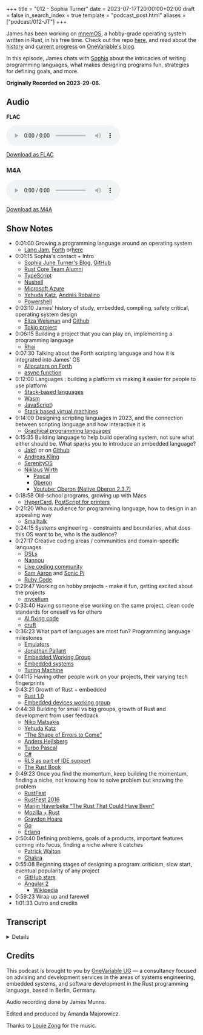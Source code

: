 +++
title = "012 - Sophia Turner"
date = 2023-07-17T20:00:00+02:00
draft = false
in_search_index = true
template = "podcast_post.html"
aliases = ["podcast/012-JT"]
+++

James has been working on [mnemOS](https://mnemos.James.com/), a hobby-grade operating system written in Rust,
in his free time. Check out the repo [here](https://github.com/tosc-rs/mnemos), and read about the
[history](https://onevariable.com/blog/mnemos-moment-1/) and [current progress](https://onevariable.com/blog/mnemos-moment-2/)
 on [OneVariable's blog](http://www.onevariable.com/blog).

In this episode, James chats with [Sophia](https://www.jntrnr.com/) about the intricacies of writing programming
languages, what makes designing programs fun, strategies for defining goals, and more.

**Originally Recorded on 2023-29-06.**

<!-- more -->

## Audio

**FLAC**

<audio
    controls
    src="https://delivery.jamescdn.com/2023-07-17-sophia-turner.flac">
        Your browser does not support embedding FLAC
</audio>

[Download as FLAC](https://delivery.jamescdn.com/2023-07-17-sophia-turner.flac)

### M4A

<audio
    controls
    src=https://delivery.jamescdn.com/2023-07-17-sophia-turner.m4a>
        Your browser does not support embedding M4A.
</audio>

[Download as M4A](https://delivery.jamescdn.com/2023-07-17-sophia-turner.m4a)


## Show Notes

- 0:01:00 Growing a programming language around an operating system
    - [Lang Jam](https://github.com/langjam/langjam), [Forth](https://forth-standard.org/) or[here](https://en.wikipedia.org/wiki/Forth_(programming_language))
- 0:01:15 Sophia's contact + Intro
    - [Sophia June Turner's Blog](https://www.jntrnr.com/), [GitHub](https://github.com/jntrnr)
    - [Rust Core Team Alumni](https://www.rust-lang.org/governance/teams/alumni)
    - [TypeScript](https://www.TypeScriptlang.org/)
    - [Nushell](https://www.nushell.sh/)
    - [Microsoft Azure](https://azure.microsoft.com/en-us/)
    - [Yehuda Katz](https://yehudakatz.com/), [Andrés Robalino](https://twitter.com/andras_io)
    - [Powershell](https://en.wikipedia.org/wiki/PowerShell)
- 0:03:10 James’ history of study, embedded,  compiling, safety critical, operating system design
    - [Eliza Weisman](https://www.elizas.website/) and [Github](https://github.com/hawkw)
    - [Tokio project](https://tokio.rs/)
- 0:06:15 Building a project that you can play on, implementing a programming language
    - [Rhai](https://rhai.rs/)
- 0:07:30 Talking about the Forth scripting language and how it is integrated into James’ OS
    - [Allocators on Forth](https://forth-standard.org/standard/memory/ALLOCATE)
    - [async function](https://developer.mozilla.org/en-US/docs/Web/JavaScript/Reference/Statements/async_function)
- 0:12:00 Languages : building a platform vs making it easier for people to use platform
    - [Stack-based languages](https://en.wikipedia.org/wiki/Stack-oriented_programming)
    - [Wasm](https://webassembly.org/)
    - [JavaScript](https://en.wikipedia.org/wiki/JavaScript))
    - [Stack based virtual machines](https://en.wikipedia.org/wiki/Stack_machine)
- 0:14:00 Designing scripting languages in 2023, and the connection between scripting language and how interactive it is
    - [Graphical programming languages](https://en.wikipedia.org/wiki/Visual_programming_language)
- 0:15:35 Building language to help build operating system, not sure what either should be. What sparks you to introduce an embedded language?
    - [Jakt](https://keyholesoftware.com/2022/08/23/first-look-the-jakt-programming-language/)) or on [Github](https://github.com/SerenityOS/jakt)
    - [Andreas Kling](https://awesomekling.github.io/)
    - [SerenityOS](https://serenityos.org/)
    - [Niklaus Wirth](https://en.wikipedia.org/wiki/Niklaus_Wirth)
        - [Pascal](https://en.wikipedia.org/wiki/Pascal_(programming_language))
        - [Oberon](https://en.wikipedia.org/wiki/Oberon_(programming_language))
        - [Youtube: Oberon (Native Oberon 2.3.7)](https://www.youtube.com/watch?v=OJGnpmnXR5w)
- 0:18:58 Old-school programs, growing up with Macs
    - [HyperCard](https://en.wikipedia.org/wiki/HyperCard#:~:text=HyperCard%20is%20a%20software%20application,predating%20the%20World%20Wide%20Web.), [PostScript for printers](https://en.wikipedia.org/wiki/PostScript_Printer_Description)
- 0:21:20 Who is audience for programming language, how to design in an appealing way
    - [Smalltalk](https://en.wikipedia.org/wiki/Smalltalk)
- 0:24:15 Systems engineering - constraints and boundaries, what does this OS want to be, who is the audience?
- 0:27:17 Creative coding areas / communities and domain-specific languages
    - [DSLs](https://en.wikipedia.org/wiki/Domain-specific_language)
    - [Nannou](https://nannou.cc/)
    - [Live coding community](https://www.reddit.com/r/livecoding/)
    - [Sam Aaron](https://twitter.com/samaaron) and [Sonic Pi](https://sonic-pi.net/)
    - [Ruby Code](https://www.ruby-lang.org/en/)
- 0:29:47 Working on hobby projects - make it fun, getting excited about the projects
    - [mycelium](https://github.com/hawkw/mycelium)
- 0:33:40 Having someone else working on the same project, clean code standards for oneself vs for others
    - [AI fixing code](https://theresanaiforthat.com/s/fix+my+code/)
    - [cruft](https://cruft.github.io/cruft/)
- 0:36:23 What part of languages are most fun? Programming language milestones
    - [Emulators](https://en.wikipedia.org/wiki/Emulator)
    - [Jonathan Pallant](https://github.com/thejpster)
    - [Embedded Working Group](https://blog.rust-embedded.org/)
    - [Embedded systems](https://en.wikipedia.org/wiki/Embedded_system)
    - [Turing Machine](https://en.wikipedia.org/wiki/Turing_machine)
- 0:41:15 Having other people work on your projects, their varying tech fingerprints
- 0:43:21 Growth of Rust + embedded
    - [Rust 1.0](https://blog.rust-lang.org/2015/05/15/Rust-1.0.html)
    - [Embedded devices working group](https://www.rust-lang.org/governance/wgs/embedded)
- 0:44:38 Building for small vs big groups, growth of Rust and development from user feedback
    - [Niko Matsakis](https://github.com/nikomatsakis)
    - [Yehuda Katz](https://github.com/wycats)
    - [“The Shape of Errors to Come”](https://blog.rust-lang.org/2016/08/10/Shape-of-errors-to-come.html)
    - [Anders Hejlsberg](https://en.wikipedia.org/wiki/Anders_Hejlsberg)
    - [Turbo Pascal](https://en.wikipedia.org/wiki/Turbo_Pascal)
    - [C#](https://en.wikipedia.org/wiki/C_Sharp_(programming_language))
    - [RLS as part of IDE support](https://www.ncameron.org/blog/what-the-rls-can-do/#:~:text=The%20RLS%20is%20a%20service,and%20'find%20all%20references'.)
    - [The Rust Book](https://doc.rust-lang.org/book/)
- 0:49:23 Once you find the momentum, keep building the momentum, finding a niche, not knowing how to solve problem but knowing the problem
    - [RustFest](https://rustfest.global/)
    - [RustFest 2016](https://2016.rustfest.eu/)
    - [Marijn Haverbeke “The Rust That Could Have Been”](https://youtu.be/olbTX95hdbg)
    - [Mozilla + Rust](https://blog.mozilla.org/press-uk/2021/02/08/mozilla-welcomes-the-rust-foundation/)
    - [Graydon Hoare](https://wikitia.com/wiki/Graydon_Hoare)
    - [Go](https://go.dev/)
    - [Erlang](https://www.erlang.org/)
-  0:50:40 Defining problems, goals of a products, important features coming into focus, finding a niche where it catches
    - [Patrick Walton](http://pcwalton.github.io/)
    - [Chakra](https://en.wikipedia.org/wiki/Chakra_(JScript_engine))
- 0:55:08 Beginning stages of designing a program: criticism, slow start, eventual popularity of any project
    - [GitHub stars](https://docs.github.com/en/get-started/exploring-projects-on-github/saving-repositories-with-stars)
    - [Angular 2](https://angular.io/)
        - [Wikipedia](https://en.wikipedia.org/wiki/Angular_(web_framework))
- 0:59:23 Wrap up and farewell
- 1:01:33 Outro and credits

## Transcript

<details>
*James Munns*
 
I've known a lot of your public works through things like Lang Jam, where I've always wanted to get involved with them. But I do not have a programming language or even like a super classical computer science background. I haven't really known where to get started, but I managed to fall into writing a Forth a couple months ago and now it became relevant again because I've started it including it in my operating system. I think I reached out to you just saying hey what are your thoughts on growing a programming language around an operating system is essentially like a domain specific language for an operating system.

*Sophia Turner*

Yeah, where shall we dive in?

*James Munns*

Well actually probably now that I've introduced the concept I should probably introduce you — do you- do you want to give yourself a short introduction before we dive into the technical stuff?

*Sophia Turner*

Sure, so... I until recently was part of the Rust Core Team and earlier than that I also was part of the the team that created TypeScript. So I've been kind of professionally and in a hobby sense part of the programming language design and implementation community for gosh … around sixteen total years, seventeen total years now? It's one of those things that started as a hobby idea, “Oh let me just throw this together,” and then I just got hooked. And that kind of became my career ever since.

*James Munns*

You gazed into the abyss and became the abyss gazing expert.

*Sophia Turner*

That's right.

*James Munns*

Was Nushell a project that you started, or joined and have championed or… I know there's quite a few projects that I've seen you interact with, and either have come and left because you've actually been more successful than a lot of people that I know where you have very good positive experiences and then you move on to something new and then a year later I see you are championing some other also amazing project and things like that.

*Sophia Turner*

Ah, yeah, so I thought I was going to take some time away from doing programming language design and I went and worked at Microsoft on Azure and after a few months of that the the itch just got too bad and. My buddy Yehuda Katz said, “I'm going to start a new shell,” and I was you know playing with PowerShell, “I'm gonna start a new shell,” and I was like, “Cool, give me commit access.” He's like, “Absolutely, let's go!”

*James Munns*

I didn't realize Yehuda was involved with that!

*Sophia Turner*

Yeah so he… it was originally his first commit. And I jumped in about five days later after he told me he was working on a new project and that became Nushell so that the combination of that and then another guy um, Andrés Robalino came in and turned this shell idea into kind of a full scripting language and whatnot. It's been really awesome to kind of watch that grow.

*James Munns*

Yeah, so so I did more of a computer engineering, working with a lot of embedded systems. So programming languages were always something that I used but I never… I didn't take a program- I had a lot of friends that did computer science and they would have a programming language class or some computer science class that would get more into lexers and parsers and stages of compilation and things like that and it was a combination of: It didn't interest me at the time and also I wasn't forced to do it, so I never really got a taste for it. And working on embedded, a lot of the times you're compiling specifically to fit as much as possible into as small of a space as possible. So you don't tend to have as dynamic environments and especially the beginning of my career was all safety critical stuff which means you're really not supposed to have dynamic environments. It's supposed to be very well understood and and straightforward… and the last year or so I've been working more on an operating system level where I just started building bigger and bigger systems and trying to build them like operating systems I realized that switching from a system that does one really specific thing in a really specific way and wanting to build a system that you can iterate on, or get it to do many different things is a very different approach and I was really running into the limitations of trying to build an operating system in the shape of an embedded system if that makes sense.

*Sophia Turner*

I think so.

*James Munns*

So I kind of realized, hey wait, all the things that are making this problem challenging right now is I don't have a file system where I don't have a networking stack or I don't have a shell or something like that, where I can play around with what I'm doing and building that I was building a really big application rather than an operating system and so I was like okay, cool I need to build an operating system I was working on that and still sort of iterating on that and then kind of ran into a wall because I was just building plumbing for like three months and I could get it to do something every now and then but it was just kind of like building plumbing and… It stopped feeling rewarding because I could never put the tools down and just play with it for a while to like you know re-energize mentally. Until fairly recently I was working on…  I learned a little bit about Forth and I can go into that a bit more but… Just as the first programming language stuff I was doing I was playing around with Forth and then hadn't been touching my operating system for a while because like I said it fell off and then I got in contact with ah Eliza — you might know her from like the Tokio project and stuff like that —

*Sophia Turner*

Yep.

*James Munns*

— hawkw on Github… She and I were talking and she also has an operating system project and it's also kind of sometimes on-again, off-again, and we were just talking about how we really wanted a system that was just fun to play with and the question was how can you get from something you're building on, to something that you can play with and we sort of outlined a couple things like, well it needs to be more like a computer you need to be able to do stuff with it when it's not hooked up to your compiler basically. So the thought was that well okay, well let's get a shell on there. Let's get some kind of programming language, so that when you detach it from the main computer, it can do something on its own and you can sort of invent something new and play with it and hoping that that would drive inspiration and things like that. But I'm totally out of my depth and Forth is an interesting language, for a lot of reasons. And ah, yeah, the the reason that I reached out is, I went - is this is there a better way to do this, or is this even something that you have opinions on from a language perspective of growing a language specifically as an extension of of an operating system.

*Sophia Turner*

So let me ask you some questions to see if I can kind of repeat back what you're saying, but also see if I've got a more complete understanding. So, in what you're working on, you've got this operating system, it boots up, and you need some way to start interacting with this thing you know, getting something displayed on the screen, interacting with some device driver or something like that and currently you don't have a shell, you don't have that kind of… Or even a scripting way that you could just drop into some REPL and type some commands and then something happens- is that right?

*James Munns*

Yeah, until very recently that was the case- so I have integrated the Forth now because that's where I was kind of when I left off at the end of last year is - yeah I could bring up a new driver or a service or something that, um, you know, checked the serial port or printed it… or now I have the display working, or it can blink an LED or something like that. But it was always building something you hit run, it does exactly the thing that you programmed it to do and you go, “That was neat,” and then you go and program the next thing which you know there was none of that flexibility and now we have a very limited Forth shell where you can… We have sort of like system calls in our operating system, and we've started duct taping the system calls onto the Forth scripting language so you can basically give a system call a function name and pass it some arguments and get it to do something. So you can open up a new Network port from the command line now… um, just because Forth is at the upper limits of my ability right now if that makes sense.

*Sophia Turner*

Oh as far as like implementing ah, a programming language?

*James Munns*

Yeah, yeah this is the only one that I've ever implemented - and I looked at something like Rhai before of just figuring out how you map that, like, the underlying semantics of the platform to the environment that the the language itself is running in and finding like sort of a symbiotic growth between the two of them.

*Sophia Turner*

Yeah, Rhai is an interesting idea as far as like to draw inspiration from, because it's really built for scripting against an existing Rust application. You've got for example, you register some functions on the Rust side, and then those just show up in the script which sounds pretty similar to what you're trying to do with your Forth script to be able to say here is some system calls and then they just show up in your Forth side of things as functions that you can run. So there is some similarity there and I wonder if there is something that you could take from this kind of embedded scripting language not embedded like, um, embedded systems but maybe “embeddable” is ah is a better way to think of it like embeddable into the application? So in a sense, something where you could even use some of the same tricks that Rhai uses to register a set of, a set of the the system calls in the code, and then, with luck, those just show up as part of the script and just function calls in the script that you could call.

*James Munns*

Yeah, so originally I was writing the Forth for bare metal embedded stuff. So I it wrote it all no standard. It required a bump allocator… but you're familiar with Forth right?

*Sophia Turner*

Um, I mean enough to know the gist of it. Yeah I don't use that very often.

*James Munns*

Haha, yeah I don't know if any- many people today use it super often. But I mean it has its own sort of bump-allocator-linked-list-dictionary thing that it uses so, there's no real like, host allocator, but you just give it a big blob of memory and when you define new functions or variables and things like that it just shoves it on the bump allocator more or less.

*Sophia Turner*

Right.

*James Munns*

But yeah I always designed it from the beginning because I always knew that there was going to be some native code that I was going to build, and mentioning embedded languages, even though we're talking about embedded systems and embedded languages I think it actually really makes sense because as an operating system, I don't really have a stable API or or even a way to like call programs, really, so… There's only the Rust code that I've written for the kernel, and the Rust code that I'm hoping to run for my scripting language. So I think the patterns actually do match fairly identically because you're grafting it on to a language environment rather than an operating system environment because this Forth shell that we've integrated now is running in the kernel, until we have user space which doesn't exist yet. But yeah, it definitely works the same way where you can define a native Rust function, and then bind it to a name and then when you call it from the interpreter it just calls out to that Rust function… and that was one of the tricky things at the time is - before this was async or before it was async it was just all blocking, which means it was great I could just say hey here's a function pointer that takes the VM context as immutable reference and you just bind that function pointer to a name and then all of a sudden it shows up in the scripting language.

*Sophia Turner*

Right.

*James Munns*

And that was really great, except for our kernel is all async… which means you really shouldn't be blocking on flushing to a file or something like that, you should be able to yield - and async functions are not like function pointers. They have, like, context and things that goes with them and there's some control flow stuff, so… I hadn't actually figured out how to bind it to async and sort of what we we fell down to was- well when you build the specific embedding you give it one function that just matches on the string name, and can call one of very many async functions rather than giving it like an array of string function pointer tuples. You just give it one function that matches and calls the appropriate async function and things like that and… that was a little tricky to figure out of like kind of turning the control flow inside out. But yeah, it's one of those things where the language works. My implementation of it's not great. Forth is a language is really wonderful because it's low-level and powerful and simple and it's, it's very much a hammer and chisel language sort of thing, but it also means that anything you do is wildly unsafe if you -

*Sophia Turner*

Right.

*James Munns*

If you implement any of the core functionality, it's like well you can peek and poke to random memory address, and how do you interact with arrays? Well you take a pointer and then you add a number to it and then you write randomly to that array and of course there's no bounds checking or anything like that because that would be expensive in the 70s and -

*Sophia Turner*

Right.

*James Munns*

So that's one of those language design things where I go, well this certainly works today and it will continue to work as long as it's just me and Eliza who know that if we make the kernel segfault, that that's okay, but one of the reasons that I reached out to you is … I don't know if you've if you've grown a language through and out like different stages of an application — so like if you have an embeddable language where at the very beginning, the language is more focused on helping you build the application, whereas in the later game, a scripting language might serve more of a purpose of helping people be more productive or working on top of an existing engine. But it's interesting because I have a feeling we're going to have to go through that transition point where it goes from being a language that helps you build the platform to a language that makes it easier for people to use the platform. Does that sort of distinction make sense?

*Sophia Turner*

It does! I mean, it kind of raises the question of - is Forth a kind of like your early days scripting language, or is that something that you want to continue to support as the system grows? Like you mentioned,  it's wildly unsafe. It's from a different era of of style of programming language. It's not a style of programming language that a lot of people are are familiar with. I think it's a stack based language. There just really aren't that many anymore these days.

*James Munns*

Yeah, well most of them are hidden as Wasm or Java or things like that. They have languages applied upon them rather than being, sort of, raw stack-back based languages nowadays I guess.

*Sophia Turner*

Yeah, kind of like the stack based virtual machine stuff. Yeah, absolutely. Yeah, hm… I mean my instinct when I'm thinking about how to design a language in 2023 ah rather than 1970 something something, whenever a Forth was made, is really to draw a lot of inspiration from the languages of the current day. So a lot of people are going to be coming to things that are familiar with Javascript. That's not saying that Javascript is like, the end all be all… But as far as a design starting place, that's where I would start saying if you want to script something- this gives you functions, this gives you a way of building up interesting scripts that you could then run later. Another aspect that I would definitely think about, especially because, you know, I've been working on Nushell for a while now- this idea that there should be a nice connection between the scripting language and how interactive it is. And in your particular case, because this thing will - could - potentially grow to be the shell into your operating system - so you, you know,  you log in and then the the thing that you're writing interactively in this kind of REPL way or the shell way might be that language itself is to think about is — how would one design a language such that it was nice to use in that interactive sense. Does any of that resonate for you?

*James Munns*

Yeah, for sure and that's one of those things — these are things that are probably going to feel like old hat for you but they're fairly new to me — of looking back, especially at at older generations of programming languages where there are some stuff that that was really powerful at the time and has fallen out of fashion where a lot of the, like, graphical programming languages where you have a table of all of your variables as part of the IDE or things like that or exactly those kind of things that you were talking about about introspection where you can see what the system is doing is particularly interesting. The operating system is in a weird place right now where it's — I'm building a language to help me build an operating system, but I don't know what either of them particularly want to be whereas I feel like I'd be interested to hear some of your experience  with embedded languages like Rhai or or other languages like, what usually sparks you to introduce an embedded language, or design a language around a problem domain in general?

*Sophia Turner*

Having just made one fairly recently — so I did a language called Jakt, J-A-K-T, with Andreas Kling who created SerenityOS, and he was kind of looking around for, I want to get a safe systems language so that the people in the future that are writing certain DOS code, they aren't writing C++, they're using something better. And he tried Rust, but Rust doesn't have object orientation and he hit some other limitations. And so I was like, okay, let's just make something. And in that sense, when I actually have someone that has those constraints and can sit and kind of ping pong with them with those constraints, the design can really gel around that. If I don't have that, as you… as one might imagine, you know, the sky’s the limit, you just design whatever.
Oh, can I, can I throw you a a slight curveball?

*James Munns*

Sure.

*Sophia Turner*

Are you familiar with Niklaus Wirth? Creator of Pascal?

*James Munns*

Yeah… That is the only thing that I'm familiar with him about.

*Sophia Turner*

Okay, so the the curve ball is that, later in his career, he made this thing called Oberon, which is kind of brilliant and kind of wacky in a really cool way.

*James Munns*

How so?

*Sophia Turner*

Oberon is an operating system and programming language, kind of integrated into each other. And so you boot up. The thing that you boot up into is a graphical shell, where text is written and you can interact with this text. If the description is hard to understand that's because nothing is like this that exists today. I mean, you can go get Oberon, but no one pursued this direction, and yet it is a fascinating direction for — what does it mean to interact with your system? If you happen to do Youtube at all, I used to have a Youtube channel called “Systems with JT” and I look at Oberon in one of the videos, and it gives you a sense for what this thing could do. But it's like, imagine a precursor to HyperText or co-designed around the same time as HyperText, and as you type certain words, those become command invocations and you can click on them and run the command. It's a very cool idea. And it gets away from some of the trappings of — if you do what I just suggested, which is start with the known language of the day, Javascript or Python, and then build around that, that leads you down a very well-paved design space. But Wirth and others back in the day were saying, but what if you don't? What if you make a system intended for users that understand the language itself. The graphical interaction mechanism is not separated from the programming language that this thing is implemented in. Yeah, you just have to see it. I don't know if I could do it justice. It was a very interesting idea.

*James Munns*

Yeah, following down the Forth rabbit hole — when I was growing up when I was in younger school years, we had a lot of, like, the classic Macs in our schools, and I remember we had things like Hypercard —

*Sophia Turner*

Exactly.

*James Munns*

Where at the time, like, you know, now when you sort of look back at the screenshots at it, you go, “Oh, that's kind of like PowerPoint!” It was, kind of, but with with a lot more programming built into it, And going back after learning Forth and realizing how some of the things were built around that time, or how certain things like PostScript like what pdfs or printers are still sort of built on top of how how those worked back in the day were really interesting when you'd have, you know, like 20 or 30 or $40,000 printer and it was the one in the building and it was more powerful than everyone's machine, rather than designing, like, a rasterized image where you have all the pixels rendered on your local machine and sending that over a network to a printer so that it could print it — because your computer couldn't handle it and the network, which was pretty much nonexistent at the time couldn't really handle it, that PostScript is also a stack-based language, it's sort of like a cousin to Forth. So you don't really design a doc- well you design a document but not from the perspective of what pixels go where you say, okay: text goes here, and then a gradient, then a triangle goes here and it's more like sending a script to the printer to run because at the time there was a huge mismatch in between the power and the cost of the terminal that you were sitting in front of and and the very large expensive printer and they go, “Well, let's just put the brains in the printer.” And some of the other things from those early Mac era for what is it like Mac talk and stuff like that, some of the networking protocol stuff where like you said there, there's some things that just if you go back and look at that you go, no one does that!

*Sophia Turner*

Right.

*James Munns*

Like, that is really interesting, and especially for like, the challenge you had at the time… where you make an interesting point of like, thinking about the users that will use your system. Because especially in those earlier days, the people who were sitting in front of computers weren't the general population of people, they were people who were academics or engineers or things like that who were using a very rare system and things like that so sort of the the expectation of understanding, or the people that were sitting in front of the computer had probably built a good chunk of a computer before, which is on one hand really inaccessible for people who don't have that experience but on the other hand is how more accessible if you are reaching down into the system itself. Which is sort of where I find myself today in in developing my OS, in that there's a very small population of people working on it. It's two of us mostly. And this is sort of that delineation I was talking about before of - the language that will help me build the system, versus the language that I think would appeal to the most people who use that system in some future vision or something like that.

*Sophia Turner*

Yeah, and I think that's one of those tensions that always shows up in designing any system designing any tool, and especially shows up in programming languages — like who is your audience for designing this thing. As we're talking about it, and I'm thinking back to things like Oberon you know we haven't mentioned it yet but things like Smalltalk are another interesting perspective — if you have full control over the system, thinking of everything as introspectable objects, where I could click on a window and then say - this is like a classic Smalltalk thing - click on the window and then kind of flip it around and get its properties and just tweak the properties and flip it back around. And so that everything is intended for someone that's comfortable with grabbing and manipulating in a kind of technical sense, real pieces of the system… and that's something for you and Eliza and whoever your other contributors are, but I think there's there's really a case to be made for saying, “Let's build something that makes us happy - the core team of this project - and we attract other people that do that.” We're not going to design in such a way as to make it impossible for anyone else to understand, you know, it's not going to be esoteric. But, you can design in such a way that maybe some of these ideas from the past really appeal. You know maybe take Forth even further, or maybe you look into some of these you know visual experiments like Oberon and say, you know what? Text base, interactable commands and stuff is really rad, I like that, and let's kind of go in that direction. And it would have a certain kind of appeal, because the audience that are attracted to that would say, you know what? We should have tried that, we should have that is an idea from the past that should be explored. Not saying you have to go the Oberon direction, it's just the one that kind of came to mind where the intent of the system is for people, not necessarily experts, but people that do not mind playing with the system in a programmatic sense. By like manipulating it or by changing it and seeing what happens.

*James Munns*

There's a language that I'm thinking of… it's written in Rust… a language that I've seen some people use where they build things like lighting installations or graphical demos and things like that where I know the engine itself is written in Rust. But it's meant to be sort of ah, an iterative iterative playing language. Does that ring a bell to you, or do you know what I'm talking about?

*Sophia Turner*

Vaguely, I've heard of a few projects like that. It's not coming up for me which one that might be…

*James Munns*

Yeah… it was interesting to hear you talk about designing a language, because it rings all the bells that I have for when I'm designing a system. So I do a lot of consulting, and I sit down with people and and honestly the thing more than like, “How do I program this, or how do I write this driver?” and things like that - a lot of the the nuts and bolts of of what I help people with is requirements engineering or systems engineering, where you sit down and you go- what does this need to do, and what does this need to not do, and what are my constraints and boundaries. Because when you can constrain it to what it just must do and nothing more, it becomes honestly easier. At least in my engineering brain — you can solve for constraints. You have so many free variables, you can't even just stop and solve for 1 or 2, but… The challenge of the day is figuring out what the system wants to be.

*Sophia Turner*

Yes!

*James Munns*

This is very much a hobby project- I don't have a customer and, you know, I have a vague idea of the sort of niche that I'd like it to fill. But ah you know, there's no deadlines and there's all open options. But yeah, it's It's interesting to design for something… design for creativity. Does that make sense?

*Sophia Turner*

Yeah, and I think too, when you've got an audience where you're not even really sure who that target audience might, be or it's kind of vague — switching gears to talking about writing fiction. But a classic thing when writing fiction is to say “I'm writing this story for that person” and it's probably someone you know, really well, maybe a partner maybe a close friend, and you just have them in your head. So every time you're making a decision in the story, you're like, “Ah. This is the person I'm writing this for,” and that's the kind of design constraints you're pulling from. I think you could do the same kind of trick for an interactive programmable system, where you're thinking, “Okay, maybe it's not me or Eliza. Maybe it's somebody else that I know really well and I know their kind of design aesthetic and I at least can pull from that.” I don't know if you've ever kind of used that trick before, but anything where you can just simplify your assumptions or your constraints down, like you're saying, to the set where it's this and not more than that. Um, using, whether it's you know the core team, people, a specific target person, I think it'll definitely build some momentum.

*James Munns*

Yeah, you mentioned that and the the place that I've used that for is writing blog articles or technical writing for me at least because there's there's often a lot of stuff that I want to talk about or teach about but there's just this whole world of — How much of the basics do I cover? How in-depth to the specific topic do I go? Because I could go, you know, very wide out and it would be a very high level… It's like writing a talk or a blog post where you go, “Well… Who's my audience here?” and that's one of those things that I found, exactly like you said, is is one of those things that… almost every blog post I have on any blog that I've written on has happened because someone asked me the right question. Of a specific person who I knew what they did know and what they didn't know, and they asked the right question, and I go, “Okay, I can write exactly the blog post for you.” But when I when I lack that audience. That's the challenge because the the world is huge. I remembered what the name of the language is — it's called Nanow or Nanu? N-A-N-N-O-U. I think it's actually meant more to be like a library kind of thing. But I was wondering if you had gotten into sort of more creative coding areas where it's… It's a little more open-ended… I guess that's the whole point of DSLs is to make it easier to express those creative ideas rather than having to to get deep into how the whole system works. But, yeah, figuring out that kind of world where it's meant to be something to be played with, you know what I mean?

*Sophia Turner*

Totally. I mean I've been fascinated by the live coding community… Do they still call it that? Live coding sounds now like something that you would do on on Twitch. What I mean is — back when people would have a live audience and they would be programming in these visualizations that go with the music and you would see them coding up on the screen and as they did it, it would replace the graphics with you know, something that kind of pulsates and then it kind of grows from there and it's this fascinating mix of entertainment and coding and multimedia experiences.

*James Munns*

I've never seen someone do that visually but… have you ever heard of Sam Aaron and Sonic Pie?

*Sophia Turner*

Sam Aaron and Sonic Pie… no, no I haven’t..

*James Munns*

So Sonic Pie is a framework. It's based on super collider which is an audio engine basically. It's a Ruby environment that sits in sort of like a little GUI and you write little function blocks that are each sort of voices. But it's got sort of its own language and idiom and things like that so you can import a bunch of drum samples and write some Ruby code that say like, pick a random one of these kicks and play it on the twos and fours and play that on a loop. And then take the output of that and feed it into a filter or feed it into this, or every now and then feed it through a filter, or every now and then turn off this one. But he does a lot of those live coding streams, for for lack of a better word, where it's just, you're just looking at a REPL and he's just sort of like commenting and uncommenting blocks of code at a time but he's built it in exactly the way that it does the things that you would want to do while you're performing, like… when you comment out something it doesn't kick in into the next bar so it's not like a hard cut and it's smart enough to like, lock in the tempo or or things like that so that it's going like that. But now there's sort of a whole bunch of people on Twitch and things like that using Sonic Pie either for an educational purpose to learn about music or programming, or to do live performance things like that. So I've never actually seen anyone do that visually —

*Sophia Turner*

Yeah, for sure.

*James Munns*

— but I have seen that for audio before.

*Sophia Turner*

All that this kind of reminds me of one of the tenants that we picked up for a Nushell really early on. And I think it's definitely worth a mention, is that if you are building a programming system for yourself for your project, one of the things I absolutely recommend is make it fun. Make the language as as well as you can, make it fun to use. If that becomes a point of friction because it isn't fun, it's like “oh I've got to open this thing, I have to type some things, and I have to kind of remember stuff, and I don't like it. Or it's a bit unsafe…” You know, whatever it is that makes it unfun for you, if you, you know, after the tenth error you're kind of getting frustrated, that's a good indicator that this isn't the right design for your project. We all have limited energy. We all have limited time. For any kind of hobby project. Especially, if you've got that hour at night, you want to sit down and enjoy that hour at night that should be a pleasurable hour. It may sound almost like kind of obvious, but designing in such a way that you are checking in with yourself about how much fun you're having. If you're like I'm not really having fun with this right now. That's that's just a good “Okay, now what do we need to change so that I can have that fun.”

*James Munns*

Yeah, I think you I think you nailed it on the head. I mean the- so the Forth was what I had on the shelf, so is something that I had built in another random deep dive into how things work and I happened to have it on the shelf. So when I was talking to Eliza, I was like, “How can we make this fun and basically how can I addict myself to working on this system. I mean, you put it in a better way. When you've only got that 1 hour, it's not a paid project or anything like that when you've only got that 1 hour when you're sitting there and you go: Well, I could you know, read a book or watch a movie or watch some Youtube or something like that… How do I go, no: like, the whole day I'm excited to spend that 1 hour on that and I think that's interesting because that was the whole point of introducing a scripting language, so that I could make a system that I could play with. But then I immediately- like my engineer brain kicked back in and I was like, ah, how do I optimize this for safety or for you know accessibility to new users or things like that. But you said it really succinctly of “make it fun.” Because- that was the whole point of why I added the scripting language to the system was to make the system fun. But then immediately I didn't turn around and go, how do I make the programming language fun too? You know what I mean? lack of follow through on on that.

*Sophia Turner*

Right? Yeah, absolutely. I mean like you're saying- we as engineers, especially professional engineers where we're doing a lot of engineering for pay, there's a lot of expectations about how we're designing systems, how we're thinking through things as Professional Engineers — Capital P, Capital E — and I think that the… when we're working on stuff on the side, it's nice to - not forget everything that we learn in the professional environment - but set aside a lot of the requirements, because really, this is your- this is your free time, this is your hobby time. And say gosh, if fun isn't the first priority, I'm going to get in trouble … or the project's going to get abandoned or something like that, where I feel like especially, you know, through the years past juggling hobby projects and pay projects, you really do need that that little tailwind of “Gosh, I really want to work on it!” Like you were saying, really, I'm thinking about it through the day, I'm excited about when I can kick off work and and jump into this project and see how far I can get yeah, absolutely.

*James Munns*

So, in the beginning, I was working on the OS. It wasn't async and I'd been talking to Eliza, who was working on her OS called a mycelium which - similar sort of goal, but I was sort of going from the microcontroller up, and she was starting at X86 and building an operating system from there. So it's funny because we were kind of building towards each other's worlds, if that makes sense, where she was sort of starting at a desktop system and building down in the operating system stack, and I was starting from, Okay, the microcontroller turns on, so I'm going to start writing drivers I guess… and then put an OS on top of that and we had already started using some of each other's, like, library components and things like that… just having someone else working on the project is super refreshing, because when you're not working on it, sometimes things just get better by themselves? I'm sure you know from working on other projects, or when when someone calls you into a project and it's just so refreshing when someone is building something and you come back after not thinking about it and you go, “Oh! Oh, it's just it's just better now!” Which solo projects do not do- they acquire dust and they become less fun to spin back up on.

*Sophia Turner*

Ah, yeah, if only they did… though though imagine a future where — I hate to even say this, I hate to even to bring this into this conversation, but apparently… I'm the moment has spun up — An artificial intelligence thing, that's like “Oh hey, let me fix this code for you while you're away.” How weird would that be?

*James Munns*

See: I could see it for a lot of cases… I will tell you at least the way my brain works and the way I have fun. I could tell you right now that would make me upset because-

*Sophia Turner*

Yeah, it's not my style either. Yeah.

*James Munns*

I absolutely have to understand things. As a source of inspiration I see a lot of those, the generative models and things like that being interesting for inspiration and I think the people that I've seen be most effective on that are not people who put a prompt in and got an answer out or even just iterated on the prompt. They put like 5 random prompts in and they go, “Cool! That's now my reference artwork or reference program or reference whatever,” it's like, “now I know what to build from here,” or, “now I know what to design from here.” But definitely when it comes to anything technical, I derive joy from like digging down and understanding exactly how everything works. So, I've seen some people be wildly successful where they go, “Yeah, I can just generate the cruft” And it's nice, because it gets them moving, but for me I would go, “Nooo, that would slow me- I would have to stop and understand how everything works.”

*Sophia Turner*

I'm kind of like you too where I work best when I have some other person that I can bounce ideas off of, that I can take a break and I come back and the code is better, because they've been thinking of it from their perspectives, their skill set and... It's like oh yeah, look how much better it is when they put a little bit of time, and then it gets me excited then I want to jump back in. So yeah.

*James Munns*

Or even the other side, the empathy side of it is — there's absolutely stuff that I have built where I go, “Ah, it's terrible. But it's fine. Like, I'll put up with it, for me.” It's like when you have the level that you will clean your house versus- when you're by yourself versus when someone's coming over? You're like, “Oh, I wrote, like, a thousand lines of code with no documentation and a lot of unsafe and it's… It's very gross.” But then, like, you know someone else is going to look at it and you go, “Okay, yeah, I should probably clean that up.” Because when they come back or when they look at the PR for it to be nice for them. But that same kind of thing… But the the thing that I did want to ask you is: When you're designing languages, or when you're- maybe even broader than that- but let's just start with like when you're designing languages: What parts of the languages are the most fun for you? Whether it's like the most fun to implement, or after it's been built and you can show it to someone else and go, “Hey, watch this.” You know what I mean? Like, what part of the language design or development process for you is the most fun?

*Sophia Turner*

Yeah you know I… gosh, what an awful answer! I was like, “I actually like almost everything!” and I think that's probably why I got hooked so strongly and made that my career: Is that, you know in my first few languages— which were, you know, these abominations of a language, but that's alright, you got to start somewhere— each part of the process, like working on the parser and having an ASD come out like, “Oh, that's cool!” And then you learn how to do a type checker and you're like, “Yo, I just found a real bug in an actual program. That's so cool!” Working on code generation, “Oh, I can compile a program and it actually runs, it's an app, it's a real app now!” And I think each piece has some joy to it. Something, that's like once you experience it and experience success in that area, it feels like oh yeah, that's really cool.

*James Munns*

I can see why that's hard to answer, because now I'm thinking if you asked me the same thing about embedded systems or or like microcontrollers or things like that: my answer would probably sound a lot like yours. Of like what's your favorite part about embedded? And the answer is just… being there? That sort of sounds like what your answer is for designing programming languages too is: you enjoy being there which is, like you said, exactly why you're there.

*Sophia Turner*

Yeah, it's like the the joy of watching this thing evolve to have a new feature and all of a sudden now I can use that new feature. There's certain kind of milestones when you're working on a programming language that once you experience those, you're like, “Yo. Okay, there are definitely higher moments that are more than just- oh I got a feature working.” So for example, the first time when we're working on Jakt that the self-hosted compiler built itself. And you're like: ooohhhh damn… you get a higher high that feeling of accomplishment, because you know that that is a pretty serious milestone that not a lot of languages reach and then once yours does you just- you know you kind of pat yourself on the back and go okay cool. We have ticked this huge to-do item off the list and now everything builds on top of that. That's so funny, and like, my brain is thinking about programming languages and then it's switching to working on emulators. And I also love working on emulators, and one of the reasons is because once you get one of your childhood games emulating properly, you get that same kind of buzz of like, “Oh, look at it!” you know, nostalgia kicks in and then… You're actually playing it and you're, you're seeing that, you know, the emulator has matured to a certain point. And you have this really clear, ‘Good Job. You did it’ moment, where you know you can kind of see that and I think that there are a few things that have that nature in programming languages. Like that self-hosted compilation, that are the things that you remember even years later.

*James Munns*

Yeah, and that's interesting because like the the immediate goal for us right now was- so JP, or or Jonathan Pallant who's on the Embedded Working Group and is now part of the leadership council and and has been part of the… I've known him doing embedded stuff for as long as I've been doing embedded Rust stuff… but he's also working on an operating system project and that was one of those things of going back and Forth from him is: When does it go from being an embedded system to a computer, or an operating system rather, because it- the line gets real blurry. Embedded systems in applications and operating systems— depending on how you look at them and from where you're standing — they have a lot of commonality to them, where especially between like embedded systems and an operating system, you're writing drivers that interact with hardware and you're providing some abstraction on top of that, so you can achieve some other goal but… His distinction was: when you can design something that you didn't have in mind when you were writing the code of the of the system. So like, embedded systems are sort of very limited in that you design them to do one thing really well. Like if you're designing a printer, yes, you don't know what's going to be printed but you know that you're going to be printing or scanning and you have sort of a limited palette of options to work with, where when you have a system where you can run some language or load arbitrary programs and things like that, things get combinatorily interesting at that point because even with just 3, 4, 5, 10 syscalls, it no longer becomes possible to understand the full problem space. And same with programming languages- like, as soon as you have made a Turing machine, anything is possible more or less I suppose… and that's probably one of the interesting things of seeing other people build something that you didn't have in mind when you were designing a language or a system like that. Is that one of the things that brings joy to you, or is the joy more what you do with your system sort of thing?

*Sophia Turner*

There definitely is that joy, and it's a different kind of joy. I mean I remember when I was in graduate school working on my degree with this focus on programming languages and compilers I was like, gosh research is cool and all but I want to see real people use the stuff that I work on and ended up getting in on the TypeScript team but it was still a ah research project out of grad school and I was like, this is what I want, because once I saw people other than the people in that team like, go visit another team then see the kind of code that they're writing or having a video watching someone using your programming language for the first time… or they start becoming expert and watch them how they think through problems. All that stuff it kind of makes the language real — up until then, it's like: oh it's cool for us, oh it's a project that we're working on for ourselves, oh that's nice. The second someone else kicks the tires and starts making some progress and does something novel… everybody when they're programming has a certain fingerprint and the first time you kind of notice. Wow that's a very cool fingerprint. That's a different fingerprint than mine altogether.. Yeah, all of those kinds of experiences I think really make it feel like the thing that you're building is a tool for other humans… you know , it gets a little bit more abstract after a point, because it goes back for you know, however, many thousands of years that we as humans have built tools for other humans. And when you kind of strip everything else away, that's what building a programming language is. I'm just building a better hammer and then some master craftsman is going to pick that thing up and build something amazing and I'm just going to sit back and go, that's cool.

*James Munns*

Yeah I was gonna say the- well at least the ones you've mentioned so far I don't know if you have other stuff that was private, whether intentionally or or unintentionally reached ah a fairly large audience… I mean TypeScript is huge huge and then Nushell is something… well ah, how do I phrase this… You certainly were in Rust earlier than I was I joined… I started getting involved around 1.0 and things like that. But even back then it was still a community where if you were on Twitter if you were on message boards if you were on Reddit or whatever if you hung out in IRC, you knew what a lot of people were doing and then very quickly, Rust got too big for that for me and then but sort of the cycle started over with embedded where in 2018 we kicked off the Embedded Working Group and I probably knew the 100 people who had ever played with embedded Rust at the time and now it's getting to the point where there's like 2000 people in the chat room and I go, I had no idea someone was doing that today. But it's interesting to see Rust even like, 4 or 5 orders of magnitude out where I see people who either I followed them for other technical reasons, or, you know, friend of a friend of a friend sort of things — you see them playing with Nushell, or you see them playing with other components in Rust. Nushell has been one of those things that has popped up the most for me in areas of non-Rust people — it will just pop up. Where I was really getting at with that was: have you taken a different approach to building something for a small group versus a big group, or is it just you're building for today and sometimes you land on something that becomes a very big group over time?

*Sophia Turner*

I mean I think it's probably the latter. I don't think I'm wise enough or smart enough to be able to plan that far ahead. But sometimes, whether it's luck or whether it's a, you know, little insight that you have the smarts that day to be like, oh that's a good insight, I should do that thing… For example, working on the Rust error messages and moving us to the what, kind of, Rust is famous for these days with the the error message format, and doing that design in collaboration with Niko and Yehuda, but doing that design and leaning into it and making sure we succeeded with it and then… gosh so we did that what in 2016? And then today, pulling up all these other compilers and just going, “Ha! Wait… wait a second — that's the Rust error message format that we made in 2016!” Like, it's their version of it and I would never have predicted that back then, that it was going to be that popular even though, if you go back and read the original blog post, the name of the blog post is “Shape of errors to come”… but that was me being cheeky, that wasn't me trying to be, like, prophetic and yet that's really what happened. To answer your question, I can't predict these things. I just think that, you know, one of the things I learned working at Microsoft, working on TypeScript, I was surrounded by high world class language designers that had been there for decades that have worked on really important projects. Anders Hejlsberg is like one that comes to mind, he's like world famous for working on Turbo Pascal and working on all these other… working on creating C#. And you talk to these people and a lot of it is — yeah, obviously there's some luck, but a lot of it is can you just put the time in every day to solving the problems that people have if you can solve the problems that people have, you give them more and more reasons to use the project. So as TypeScript learned from other projects and listened to the users, they created a TypeScript that was much easier to use and much more flexible. When I joined the Rust project back in 2016, I remember sitting you know Niko down, Aaron down, and saying, “Okay, where are we right now?” Rust is a kind of research-y language, it's post 1.0 but it's trying to find its audience. It's got a rabid fan bases, but it's a rather small rabid fan base. How do we take that, and then grow that somewhere else? And it was the same playbook. It was saying okay, what are the things that are holding people back from picking up Rust? We put out the Rust survey, so I kind of designed that, put that out with some other community team and found out- oh, IDE support is missing and oh, these you know error messages need to be improved on all these things. And we kind of went through and removed the things that were slowing people down so a lot of the Rust 2018 was built on this - at least parts of it were built around this need for ergonomics, so the error messages the… you know we created RLS as part of the IDE support and that ergonomics kind of helped carry Rust forward. So it's not like, you know, back in 2016 when I was talking to folks, it's not like we predicted that in 2023 we would have like, I don't know, what are we at now? 4 million, 5 million users, or something like that?

*James Munns*

Ahh, I haven't even even kept…  ah but every year that I see it, it surprises me.

*Sophia Turner*

Yeah, it's not like we could have predicted it. But I think it's one of those things that if you put in good work, listen to your users, remove the blockers for your users so that they're really being able to reach the power of whatever it is. In Rust, there's so much power in how the borrow checker worked. It already had all that value sitting there, then it was like how do we chisel around that so that it's this polished statue. And coming up with a way of presenting the information to the user or you know, Steve and Carol working on the the Rust book and coming up with a really good pedagogical foundation to teach Rust. So that, when people actually pick up Rust and teach Rust, and I know you've you've also taught Rust so you know what this is like. Once we had better ways to teach it, then it could just open doors for people. So a lot of these things that stopped people from getting the value, once we kind of learned as a project how to free that value and give it, make it available to people, I think that's where the things that didn't seem possible back in 2016, all of a sudden, those doors opened and Rust starts crawling up the ranks in the the programming language popularity.

*James Munns*

The metaphor that keeps popping into my head is is the difference between: kindling a flame versus… I don't like the metaphor of making it a “raging flame” you know what I mean but I mean like… I'm very much in agreement of you of: once you found the momentum, just keep building the momentum. It is interesting, because one of the first experiences I had with Rust was was going to RustFest in Berlin in 2015 or 2016, and… you might know his name, I think his name's Marijn Haverbeke, maybe? Gave a talk of … it was either the Rust that was, or the Rust that could have been or something like that… where he had been involved since fairly early like 2012, 2013 when it was still you know like the 5 or 10 people at Mozilla with Graydon who were working on it — of all the stuff that they tried, they went, “It turns out that wasn't right…” like, and I think he was in the point where he was sort of on his way out of the project where I think he saw it through the 1.0 and went, “Okay, yep, that was the experience that I wanted,” and I'm not sure what he's doing currently but… it was interesting because it was such a refreshing talk of of that, like just sitting with a very small language and figuring out what the niche was where there were all the things that the language had at the time like green threads or… for a while it was a language a lot more like Go and for a while it was a language a lot more like Erlang and things like that. The interesting thing I guess there is that they were solving the problem of building language for a browser. And I don't know how TypeScript started and maybe if you have some of the other languages that you were involved with at the very very beginning like you said where you were the second committer on there of — I'm guessing for all of those you had the concrete problem in mind of, “We don't know how we're going to solve this problem, but we know this is the problem to be solved.”

*Sophia Turner*

Yeah I think a lot of that early kind of DNA of the design does stick around even though things get adjusted. With Rust they did bounce around a bit, it was more Go-like… At some point, and I want to say this is when Patrick Walton — funny enough he was making a Nintendo emulator also — when he started this and made enough progress that it could run, but only use the borrow checker, and then showed that to the Rust Team to say, “Look the borrow checker. That's the value and you can lean on it.” You don't have to have all of these… this other stuff that they are thinking, “Oh maybe the borrow checker isn't strong enough. You need this, you need that…” and he showed that no, in fact, you could just build stuff with that. For other projects where, you know, I kind of came in really early —  They already had a lot of that DNA. So, in the early days of TypeScript, they thought that the types would help execution speed. This is back when Javascript engines were racing against each other and whoever got the fastest engine results got some news post or whatever. It was a big deal back then to get really fast Javascript performance. So in fact, one of the two people that started the TypeScript project was the person that created the Javascript engine for IE. Like the the faster one, the newer one, from like 2010, 2011, 2012, I don’t remember exactly which year… but it was one called Chakra so that engine was made by the same person that kind of co-created TypeScript. So that was the original goal, but after a year or two, they realized: you know what, the performance aspect, that's cool, but the design aspect — being able to annotate a few types and in the IDE get error messages and completions — Wow, that's the winner. And that really became — in the same way that Rust kind of found itself, like TypeScript found itself fairly early on, and that became its reason for being since then… you know, let's make a language that scales up… the weakness of Javascript was that it just didn't really scale very well if you try to make a large application with it, with large teams good luck, no one really wanted to do that. But with some type information, you could enforce the kind of contracts between the components, now you can do it. So, you know, if we want to zoom out a bit: there's the projects finding themselves in the early days, and saying like what is the value really, what is the reason this thing exists? What's its goal? Once it locks in on that goal, then the rest of the time is kind of like you're saying — how do we polish and polish and polish some more, so that that goal is really clear in the documentation in the product itself and also we remove all of the obstacles for people being able to reach in and get that value back out.

*James Munns*

Yeah and I think you mentioned very, or a while back of just showing up, and I think that sort of kindling metaphor where you you sort of have to sit there, and you don't really know how it's gonna go because it depends on the wind and how wet the the ground is and things like that. Where, where you have to try a couple different things… but I guess the beginning it's just continuing to show up until you find that the right spark or something like that and figuring out what does click, or what is differentiating or things like that, of being there and in- whether it's like PC Walton's demo where you go, “We've played around with this for a while, but if you take this and this and this, this is the direction we need to go,” and then it does sort of switch to a… logistics and communication isn't necessarily the right exclusive category there but, like you're saying, it goes from being that very small people who have that sort of common vision of like, “Ah! This. This is what this does!” and that's one of those things that I remember really clicked for me, and then turning around and training was something that you had to spend a lot of time on whether it was with the errors or with teaching material and things like that… of taking that on the road is what really makes you go from the thousand people in the IRC room to the 4 million people on the surveys, when you you find the the way to communicate that and cut off all of the sharp edges, so that people do stick around. Which is interesting because I've gone through that part with the Rust project, but I've not been a part of that very beginning stage of like that kindling and iteration, and just trying things or- and maybe that's just all it is, is it's trying things and solving the problems you have today until you've built the structure where you go, “That. That is what we need to keep doing, for a long time here.” And I think that's sort of an interesting phrasing because I think that does actually help me relax a little bit if that makes sense? Of, it's not going to be clear until it is, so just make it fun enough to keep sticking around and keep iterating on it… It either will find a niche or it won't, and if it does then I know what to do next. But finding that place, where it just catches and it starts spinning on its own that getting there is the challenging piece.

*Sophia Turner*

Yeah, and I would say too something else and you're just reminding me, is that if you feel the value, that it's okay to just believe it. You know, when TypeScript started — and I remember this clear as day — when we first announced TypeScript, about 50% of the tweets about it were negative, even though we're, you know, this small team, we're really proud of what we're working on and they're like, “That is the dumbest idea I've ever seen. Microsoft what are you doing?” That was the kind of tweets that we would get. And, you know, we just went into work the next day, we just kept working on it. And with Nushell - something similar: it's like we knew that having a kind of a functional programming language with a single universal data format that you could kind of pass around was a really cool and really powerful idea. And if we had 10 users or 20 users or ten thousand, we're just going to keep hacking on it. Not to say we didn't have rough days — We, you know, the group of people working on it like wow is this thing going to grow? like but… you try not to have those days, and you try just to be like, “Do I still believe in it? Is the spark there for me?” So that I feel like working on it because the more time I put into it, the more polish I put into it — all of a sudden the stuff that I believed in, nowadays, Nushell is getting talked about more but it took years to get to that point. It's over 4 years old now and it's okay that in those first three, three and a half years that it was just the core team high-fiving each other when new things happened, and then sharing that rare tweet or or rare comment where someone's like, “Wow, Nushell’s  really cool!” It's like, “Yay!” and you just share it around and you really enjoy and appreciate that moment. But really, it's a lot about just putting the time in because the time is the thing that really builds the system that when people come back and check it out a few years later they're like, “Oh my gosh! What can this thing do?” and, you know, the same thing with TypeScript — it just was not a success for much of its early life. I went back and looked this up — so GitHub stars is ah a bit of a vanity metric. It's not like the greatest metric in the world, but it does give you a sense for maybe how many eyeballs were on a particular project. I went back and looked: when TypeScript was announced as the language that Angular 2 was going to be written in. It had maybe 5000 stars the day before-

*James Munns*

Which is still of a fair amount!

*Sophia Turner*

Which is, it's, you know, it's a fair amount. It's not nothing, but really, it didn't take off- like it was a very slow slope. But when it found a particular audience and that even that didn't shoot it up like a rocket, but it just bent the curve. So all of a sudden, that was growing a little bit faster and a little bit faster and a little bit faster and then years later it's shooting up because the momentum finally started people noticed it and the Angular thing was kind of the first big vote of confidence that said, yeah someone outside of Microsoft, some other Javascript project said, “Actually, TypeScript rocks,” and that's what started it. But if we hadn't put in all the time to get to that point, the door wouldn't have been open. So yeah, it's ah it's a lot of- it's- there's a, there's a lot of grind to it. Yeah, absolutely.

*James Munns*

Man, very cool. Well I think ah, we're about an hour in. This has been, like I said, just relaxing and comforting. It's been very illuminating that the progression of the career is like: at the beginning, everything seems very simple. Like when- whenever you're learning something technical — whether it's programming or any skill or anything like that — at the beginning, it feels impossible… and then you learn a little bit and then it feels very easy… And then you learn a little bit more and you go, “Oh no, it's paralyzing now,” because you know where some of the the directions go. But then yeah, finding sort of that comfort level where you go, “Ah, it’s.. we're not going to know how it's going to go. It's going to be fine… but like, we know the big pits to avoid, and, you know, we'll just steer around those, and it'll take a while, and maybe it'll go off from there.” It's one of those interesting sort of inflection points of feeling not comfortable, to comfortable, to not comfortable before you get sort of into the final comfortable level if that makes sense but…

*Sophia Turner*

Yeah, you kind of make peace with it. Yeah.

*James Munns*

Yeah, you, you give up the hope of understanding everything and things like that. Ah, but yeah, it's been super comforting to hear that experience and sort of crystallize some of the the things that I saw in Rust from a very outside and non-involved perspective of being involved in figuring out where that sort of maps in the roadmap of 3 to 5 years from now and things like that. But yeah I super appreciate you taking the time to talk with me. You've mentioned a bunch of the stuff that you're working on — any other things that you are super excited about right now that you want to plug?

*Sophia Turner*

That's probably it! We just announced our plans to get Nushell to 1.0. If folks have been waiting to, you know, check out Nushell, this is one of those times if you want to jump in and help a project get to 1.0: we'd love to have you, come on by, we’re really friendly. But yeah, I've got other stuff kind of cooking in the background… we'll see. We'll see what other announcements come out in the next year or two. It's been a fun chat. It's been fun to kind of look back and think about the whole process of making something like a programming language and and how that works.

*James Munns*

Very cool. Thank you so much.

*Sophia Turner*

Of course! Bye.
</details>

## Credits
This podcast is brought to you by [OneVariable UG](www.onevariable.com) — a consultancy focused on advising and development services in the areas of systems engineering, embedded systems, and software development in the Rust programming language, based in Berlin, Germany.

Audio recording done by James Munns.

Edited and produced by Amanda Majorowicz.

Thanks to [Louie Zong](https://louiezong.bandcamp.com/) for the music.
